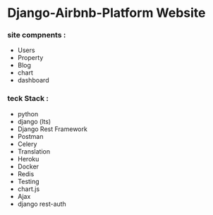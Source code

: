 # Django-Airbnb-Platform Website
### site compnents :
  - Users
  - Property
  - Blog
  - chart
  - dashboard

### teck Stack :

  - python
  - django (lts)
  - Django Rest Framework
  - Postman
  - Celery
  - Translation
  - Heroku
  - Docker
  - Redis
  - Testing
  - chart.js
  - Ajax
  - django rest-auth



 
